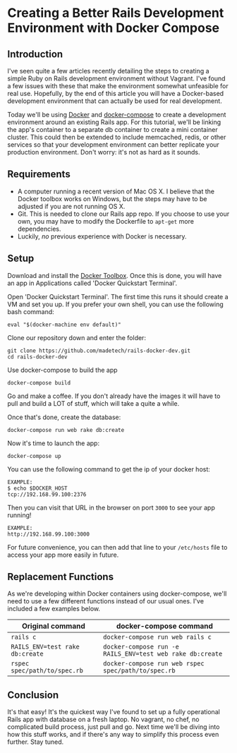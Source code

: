 # Creating a Better Rails Development Environment with Docker Compose

## Introduction
I've seen quite a few articles recently detailing the steps to creating a simple Ruby on Rails development environment without Vagrant. I've found a few issues with these that make the environment somewhat unfeasible for real use. Hopefully, by the end of this article you will have a Docker-based development environment that can actually be used for real development.

Today we'll be using [Docker](http://docker.io) and [docker-compose](https://docs.docker.com/compose/) to create a development environment around an existing Rails app. For this tutorial, we'll be linking the app's container to a separate db container to create a mini container cluster. This could then be extended to include memcached, redis, or other services so that your development environment can better replicate your production environment. Don't worry: it's not as hard as it sounds.

## Requirements

* A computer running a recent version of Mac OS X. I believe that the Docker toolbox works on Windows, but the steps may have to be adjusted if you are not running OS X.
* Git. This is needed to clone our Rails app repo. If you choose to use your own, you may have to modify the Dockerfile to `apt-get` more dependencies.
* Luckily, *no* previous experience with Docker is necessary.

## Setup

Download and install the [Docker Toolbox](https://www.docker.com/toolbox). Once this is done, you will have an app in Applications called 'Docker Quickstart Terminal'.

Open 'Docker Quickstart Terminal'. The first time this runs it should create a VM and set you up. If you prefer your own shell, you can use the following bash command:

```
eval "$(docker-machine env default)"
```

Clone our repository down and enter the folder:
```
git clone https://github.com/madetech/rails-docker-dev.git
cd rails-docker-dev
```

Use docker-compose to build the app

```
docker-compose build
```

Go and make a coffee. If you don't already have the images it will have to pull and build a LOT of stuff, which will take a quite a while.

Once that's done, create the database:

```
docker-compose run web rake db:create
```

Now it's time to launch the app:

```
docker-compose up
```

You can use the following command to get the ip of your docker host:

```
EXAMPLE:
$ echo $DOCKER_HOST
tcp://192.168.99.100:2376
```

Then you can visit that URL in the browser on port `3000` to see your app running!

```
EXAMPLE:
http://192.168.99.100:3000
```

For future convenience, you can then add that line to your `/etc/hosts` file to access your app more easily in future.

## Replacement Functions

As we're developing within Docker containers using docker-compose, we'll need to use a few different functions instead of our usual ones. I've included a few examples below.

| Original command | docker-compose command |
|--------------------|----------------------|
| `rails c`          | `docker-compose run web rails c` |
| `RAILS_ENV=test rake db:create` | `docker-compose run -e RAILS_ENV=test web rake db:create` |
| `rspec spec/path/to/spec.rb`    | `docker-compose run web rspec spec/path/to/spec.rb` |

## Conclusion

It's that easy! It's the quickest way I've found to set up a fully operational Rails app with database on a fresh laptop. No vagrant, no chef, no complicated build process, just pull and go. Next time we'll be diving into how this stuff works, and if there's any way to simplify this process even further. Stay tuned.
